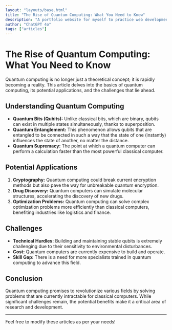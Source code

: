 ```yaml
---
layout: "layouts/base.html"
title: "The Rise of Quantum Computing: What You Need to Know"
description: "A portfolio website for myself to practice web development."
author: "ChatGPT 4o"
tags: ["articles"]
---
```

# The Rise of Quantum Computing: What You Need to Know

Quantum computing is no longer just a theoretical concept; it is rapidly becoming a reality. This article delves into the basics of quantum computing, its potential applications, and the challenges that lie ahead.

## Understanding Quantum Computing

- **Quantum Bits (Qubits):** Unlike classical bits, which are binary, qubits can exist in multiple states simultaneously, thanks to superposition.
- **Quantum Entanglement:** This phenomenon allows qubits that are entangled to be connected in such a way that the state of one (instantly) influences the state of another, no matter the distance.
- **Quantum Supremacy:** The point at which a quantum computer can perform a calculation faster than the most powerful classical computer.

## Potential Applications

1. **Cryptography:** Quantum computing could break current encryption methods but also pave the way for unbreakable quantum encryption.
2. **Drug Discovery:** Quantum computers can simulate molecular structures, accelerating the discovery of new drugs.
3. **Optimization Problems:** Quantum computing can solve complex optimization problems more efficiently than classical computers, benefiting industries like logistics and finance.

## Challenges

- **Technical Hurdles:** Building and maintaining stable qubits is extremely challenging due to their sensitivity to environmental disturbances.
- **Cost:** Quantum computers are currently expensive to build and operate.
- **Skill Gap:** There is a need for more specialists trained in quantum computing to advance this field.

## Conclusion

Quantum computing promises to revolutionize various fields by solving problems that are currently intractable for classical computers. While significant challenges remain, the potential benefits make it a critical area of research and development.

---

Feel free to modify these articles as per your needs!
